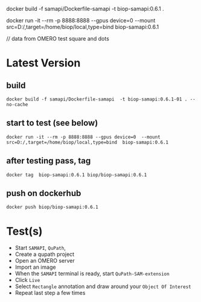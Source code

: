 docker build -f samapi/Dockerfile-samapi  -t biop-samapi:0.6.1 . 

docker run -it --rm -p 8888:8888 --gpus device=0  --mount src=D:/,target=/home/biop/local,type=bind  biop-samapi:0.6.1


// data from OMERO 
test square and dots


# Latest Version

## build

```
docker build -f samapi/Dockerfile-samapi  -t biop-samapi:0.6.1-01 . --no-cache
```

## start to test (see below)

```
docker run -it --rm -p 8888:8888 --gpus device=0  --mount src=D:/,target=/home/biop/local,type=bind  biop-samapi:0.6.1
```

## after testing pass, tag 
```
docker tag  biop-samapi:0.6.1 biop/biop-samapi:0.6.1
```

## push on dockerhub
```
docker push biop/biop-samapi:0.6.1
```

# Test(s)

- Start `SAMAPI`, `QuPath`,
- Create a qupath project
- Open an OMERO server
- Import an image
- When the `SAMAPI` terminal is ready, start `QuPath-SAM-extension`
- Click `Live`
- Select `Rectangle` annotation and draw around your `Object Of Interest` 
- Repeat last step a few times

